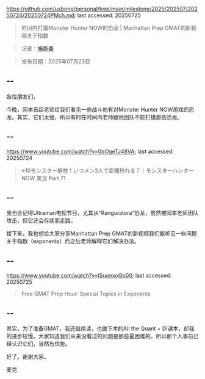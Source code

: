 https://github.com/usbong/personal/tree/main/milestone/2025/202507/20250724/20250724PMch.md; last accessed: 20250725

> 时间内打猎Monster Hunter NOW的恐龙 | Manhattan Prep GMAT的新视频关于指数

> 记者：[施能崙](https://www.linkedin.com/in/michaelsyson/)

> 发布日期：2025年07月23日

## --

各位朋友们，

今晚，岡本吉起老师给我们看见一些战斗他有对Monster Hunter NOW游戏的恐龙。其实，它们太强，所以有时在时间内老师跟他团队不能打猎那些恐龙。

## --

https://www.youtube.com/watch?v=0qOgeTJ48VA; last accessed: 20250724

> ⭐︎10モンスター解放！いつメン3人で亜種狩れる？｜モンスターハンターNOW 実況 Part 71

## --

我也会记得Ultraman电视节目，尤其从“Ranguratora”恐龙，虽然被岡本老师团队攻击，但它还会存续而走路。

接下来，我也想给大家分享Manhattan Prep GMAT的新视频我们能听见一些问题关于指数（exponents）而之后老师解释它们解决办法。

## --

https://www.youtube.com/watch?v=lSuonxoGb00; last accessed: 20250725

> Free GMAT Prep Hour: Special Topics in Exponents 

## --

其实，为了准备GMAT，我还继续读，也做下本的All the Quant + DI课本，却我的进步较慢。大家知道我们从来没看过的问题是那些最困难的，所以那个人事前已经认识它们，当然有优势。

好了。谢谢大家。

麦克